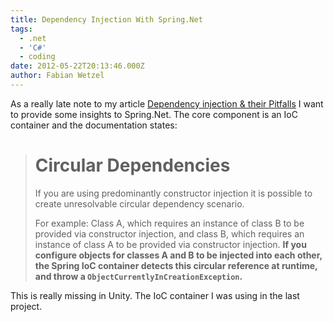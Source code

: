 ```yaml
---
title: Dependency Injection With Spring.Net
tags:
  - .net
  - 'C#'
  - coding
date: 2012-05-22T20:13:46.000Z
author: Fabian Wetzel
---
```


As a really late note to my article [Dependency injection & their Pitfalls](https://fabse.net/blog/2011/09/25/dependency-injection-their-pitfalls/) I want to provide some insights to Spring.Net. The core component is an IoC container and the documentation states:

 > # Circular Dependencies 
 >
 > If you are using predominantly constructor injection it is possible to create unresolvable circular dependency scenario. 
 >
 > For example: Class A, which requires an instance of class B to be provided via constructor injection, and class B, which requires an instance of class A to be provided via constructor injection. **If you configure objects for classes A and B to be injected into each other, the Spring IoC container detects this circular reference at runtime, and throw a `ObjectCurrentlyInCreationException`.** 

This is really missing in Unity. The IoC container I was using in the last project.


